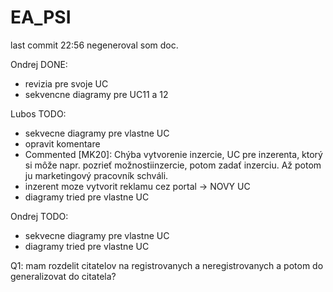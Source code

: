 # EA_PSI

last commit 22:56 negeneroval som doc.

Ondrej DONE:
- revizia pre svoje UC
- sekvencne diagramy pre UC11 a 12


Lubos TODO:
- sekvecne diagramy pre vlastne UC
- opravit komentare
- Commented [MK20]: Chýba vytvorenie inzercie, UC pre inzerenta, ktorý si môže napr. pozrieť možnostiinzercie, potom zadať inzerciu. Až potom ju
marketingový pracovník schváli. 
- inzerent moze vytvorit reklamu cez portal -> NOVY UC
- diagramy tried pre vlastne UC

Ondrej TODO:
- sekvecne diagramy pre vlastne UC
- diagramy tried pre vlastne UC


Q1: mam rozdelit citatelov na registrovanych a neregistrovanych a potom do generalizovat do citatela?
